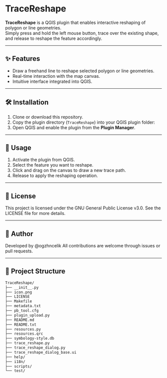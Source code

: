 # TraceReshape

**TraceReshape** is a QGIS plugin that enables interactive reshaping of polygon or line geometries.  
Simply press and hold the left mouse button, trace over the existing shape, and release to reshape the feature accordingly.

---

## ✨ Features

- Draw a freehand line to reshape selected polygon or line geometries.
- Real-time interaction with the map canvas.
- Intuitive interface integrated into QGIS.

---

## 🛠️ Installation

1. Clone or download this repository.
2. Copy the plugin directory (`TraceReshape`) into your QGIS plugin folder:
3. Open QGIS and enable the plugin from the **Plugin Manager**.

---

## 🚀 Usage

1. Activate the plugin from QGIS.
2. Select the feature you want to reshape.
3. Click and drag on the canvas to draw a new trace path.
4. Release to apply the reshaping operation.

---
## 📄 License

This project is licensed under the GNU General Public License v3.0.
See the LICENSE file for more details.

---
## 👤 Author

Developed by @ogzhncelik
All contributions are welcome through issues or pull requests.

---
## 📁 Project Structure

```bash
TraceReshape/
├── __init__.py
├── icon.png
├── LICENSE
├── Makefile
├── metadata.txt
├── pb_tool.cfg
├── plugin_upload.py
├── README.md
├── README.txt
├── resources.py
├── resources.qrc
├── symbology-style.db
├── trace_reshape.py
├── trace_reshape_dialog.py
├── trace_reshape_dialog_base.ui
├── help/
├── i18n/
├── scripts/
└── test/





